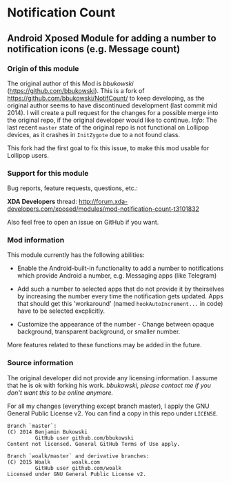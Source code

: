 # Notification Count
## Android Xposed Module for adding a number to notification icons (e.g. Message count)

### Origin of this module
The original author of this Mod is *bbukowski* (https://github.com/bbukowski).
This is a fork of https://github.com/bbukowski/NotifCount/ to keep developing, as the original author seems to have discontinued development (last commit mid 2014).
I will create a pull request for the changes for a possible merge into the original repo, if the original developer would like to continue.
*Info:* The last recent `master` state of the original repo is not functional on Lollipop devices, as it crashes in `InitZygote` due to a not found class.

This fork had the first goal to fix this issue, to make this mod usable for Lollipop users.

### Support for this module
Bug reports, feature requests, questions, etc.:

**XDA Developers** thread:
http://forum.xda-developers.com/xposed/modules/mod-notification-count-t3101832

Also feel free to open an issue on GitHub if you want.

### Mod information
This module currently has the following abilities:
- Enable the Android-built-in functionality to add a number to notifications which provide Android a number, e.g. Messaging apps (like Telegram)

- Add such a number to selected apps that do not provide it by theirselves by increasing the number every time the notification gets updated.
Apps that should get this 'workaround' (named `hookAutoIncrement...` in code) have to be selected excplicitly.

- Customize the appearance of the number - Change between opaque background, transparent background, or smaller number.

More features related to these functions may be added in the future.

### Source information
The original developer did not provide any licensing information.
I assume that he is ok with forking his work.
*bbukowski, please contact me if you don't want this to be online anymore.*

For all my changes (everything except branch master), I apply the GNU General Public License v2.
You can find a copy in this repo under `LICENSE`.

```
Branch `master`:
(C) 2014 Benjamin Bukowski
         GitHub user github.com/bbukowski
Content not licensed. General GitHub Terms of Use apply.

Branch `woalk/master` and derivative branches:
(C) 2015 Woalk       woalk.com
         GitHub user github.com/woalk
Licensed under GNU General Public License v2.
```
